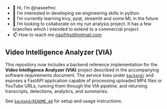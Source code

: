 - 👋 Hi, I’m @naseefmc
- 👀 I’m interested in developing sw engineering skills in python
- 🌱 I’m currently learning kivy, pyqt, streamlit and some ML in the future
- 💞️ I’m looking to collaborate on my run analysis project. It has a few branches which i intended to extend to a commercial project.
- 📫 How to reach me nasifrks@hotmail.com

## Video Intelligence Analyzer (VIA)

This repository now includes a backend reference implementation for the **Video Intelligence Analyzer (VIA)** project described in the accompanying software requirements document. The service lives under [`backend/`](backend) and exposes a FastAPI application capable of processing uploaded MP4 files or YouTube URLs, running them through the VIA pipeline, and returning transcripts, detections, analytics, and summaries.

See [`backend/README.md`](backend/README.md) for setup and usage instructions.
